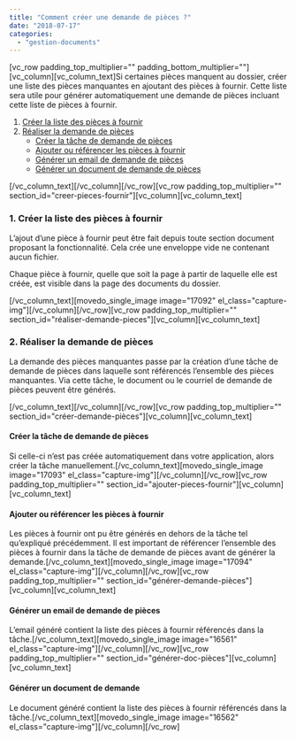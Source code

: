 ```yaml
---
title: "Comment créer une demande de pièces ?"
date: "2018-07-17"
categories: 
  - "gestion-documents"
---
```


\[vc\_row padding\_top\_multiplier="" padding\_bottom\_multiplier=""\]\[vc\_column\]\[vc\_column\_text\]Si certaines pièces manquent au dossier, créer une liste des pièces manquantes en ajoutant des pièces à fournir. Cette liste sera utile pour générer automatiquement une demande de pièces incluant cette liste de pièces à fournir.

1. [Créer la liste des pièces à fournir](#creer-pieces-fournir) 
2. [Réaliser la demande de pièces](#réaliser-demande-pieces)
    - [Créer la tâche de demande de pièces](#créer-demande-pièces) 
    - [Ajouter ou référencer les pièces à fournir](#ajouter-pieces-fournir)
    - [Générer un email de demande de pièces](#générer-demande-pièces)
    - [Générer un document de demande de pièces](#générer-doc-pièces)

\[/vc\_column\_text\]\[/vc\_column\]\[/vc\_row\]\[vc\_row padding\_top\_multiplier="" section\_id="creer-pieces-fournir"\]\[vc\_column\]\[vc\_column\_text\]

### **1\. Créer la liste des pièces à fournir**

L’ajout d’une pièce à fournir peut être fait depuis toute section document proposant la fonctionnalité. Cela crée une enveloppe vide ne contenant aucun fichier.

Chaque pièce à fournir, quelle que soit la page à partir de laquelle elle est créée, est visible dans la page des documents du dossier.

\[/vc\_column\_text\]\[movedo\_single\_image image="17092" el\_class="capture-img"\]\[/vc\_column\]\[/vc\_row\]\[vc\_row padding\_top\_multiplier="" section\_id="réaliser-demande-pieces"\]\[vc\_column\]\[vc\_column\_text\]

### **2\. Réaliser la demande de pièces**

La demande des pièces manquantes passe par la création d’une tâche de demande de pièces dans laquelle sont référencés l’ensemble des pièces manquantes. Via cette tâche, le document ou le courriel de demande de pièces peuvent être générés.

\[/vc\_column\_text\]\[/vc\_column\]\[/vc\_row\]\[vc\_row padding\_top\_multiplier="" section\_id="créer-demande-pièces"\]\[vc\_column\]\[vc\_column\_text\]

#### **Créer la tâche de demande de pièces**

Si celle-ci n’est pas créée automatiquement dans votre application, alors créer la tâche manuellement.\[/vc\_column\_text\]\[movedo\_single\_image image="17093" el\_class="capture-img"\]\[/vc\_column\]\[/vc\_row\]\[vc\_row padding\_top\_multiplier="" section\_id="ajouter-pieces-fournir"\]\[vc\_column\]\[vc\_column\_text\]

#### **Ajouter ou référencer les pièces à fournir**

Les pièces à fournir ont pu être générés en dehors de la tâche tel qu’expliqué précédemment. Il est important de référencer l’ensemble des pièces à fournir dans la tâche de demande de pièces avant de générer la demande.\[/vc\_column\_text\]\[movedo\_single\_image image="17094" el\_class="capture-img"\]\[/vc\_column\]\[/vc\_row\]\[vc\_row padding\_top\_multiplier="" section\_id="générer-demande-pièces"\]\[vc\_column\]\[vc\_column\_text\]

#### **Générer un email de demande de pièces**

L’email généré contient la liste des pièces à fournir référencés dans la tâche.\[/vc\_column\_text\]\[movedo\_single\_image image="16561" el\_class="capture-img"\]\[/vc\_column\]\[/vc\_row\]\[vc\_row padding\_top\_multiplier="" section\_id="générer-doc-pièces"\]\[vc\_column\]\[vc\_column\_text\]

#### **Générer un document de demande**

Le document généré contient la liste des pièces à fournir référencés dans la tâche.\[/vc\_column\_text\]\[movedo\_single\_image image="16562" el\_class="capture-img"\]\[/vc\_column\]\[/vc\_row\]
